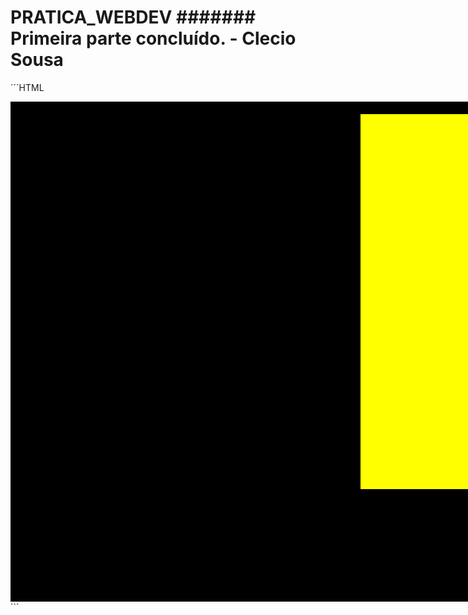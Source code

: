 # PRATICA_WEBDEV ####### Primeira parte concluído. - Clecio Sousa
´´´HTML
<!DOCTYPE html>
<html lang="en">
<head>
    <meta charset="UTF-8">
    <meta name="viewport" content="width=device-width, initial-scale=1.0">
    <title>Document</title>
</head>
<style>
    .caixaCentro {
        width: 1080px;
        height: 800px;
        background-color: black;
        margin:auto;
    }


    .caixaEsquerda {
        width: 500px;
        height: 600px;
        background-color: red;
        float: left;
        margin: 20px;
    }


    .caixaDireita {
        width: 500px;
        height: 600px;
        background-color: yellow;
        float: right;
        margin: 20px;
    }
</style>


</head>
<body>
<div>
    <div class="caixaCentro">
        <div class="caixaEsquerda"></div>
        <div class="caixaDireita"></div>
    </div>
</div>
</body>

</html>```

